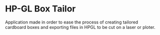 # HP-GL Box Tailor
 Application made in order to ease the process of creating tailored cardboard boxes and exporting files in HPGL to be cut on a laser or ploter.
